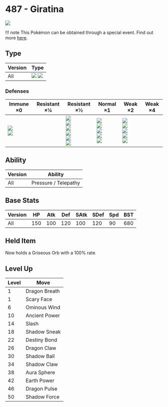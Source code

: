# 487 - Giratina
![][487]

!!! note
    This Pokémon can be obtained through a special event. Find out more [here](../../special_events/#giratina).

## Type

Version | Type
---     | ---
All     | ![][ghost]  ![][dragon]

### Defenses

Immune ×0                        | Resistant ×¼ | Resistant ×½                                                                          | Normal ×1                                                                 | Weak ×2                                                              | Weak ×4
---                              | ---          | ---                                                                                   | ---                                                                       | ---                                                                  | ---
![][normal]<br>![][fighting]<br> | &nbsp;       | ![][poison]<br>![][bug]<br>![][fire]<br>![][water]<br>![][grass]<br>![][electric]<br> | ![][flying]<br>![][ground]<br>![][rock]<br>![][steel]<br>![][psychic]<br> | ![][ghost]<br>![][ice]<br>![][dragon]<br>![][dark]<br>![][fairy]<br> | &nbsp;

## Ability

Version | Ability
---     | ---
All     | Pressure / Telepathy

## Base Stats

Version | HP  | Atk | Def | SAtk | SDef | Spd | BST
---     | --- | --- | --- | ---  | ---  | --- | ---
All     | 150 | 100 | 120 | 100  | 120  | 90  | 680

## Held Item
Now holds a Griseous Orb with a 100% rate.

## Level Up

Level | Move
---   | ---
1     | Dragon Breath
1     | Scary Face
6     | Ominous Wind
10    | Ancient Power
14    | Slash
18    | Shadow Sneak
22    | Destiny Bond
26    | Dragon Claw
30    | Shadow Ball
34    | Shadow Claw
38    | Aura Sphere
42    | Earth Power
46    | Dragon Pulse
50    | Shadow Force

[487]: ../img/pokemon/487.png
[normal]: ../img/types/normal.png
[fire]: ../img/types/fire.png
[fighting]: ../img/types/fighting.png
[water]: ../img/types/water.png
[flying]: ../img/types/flying.png
[grass]: ../img/types/grass.png
[poison]: ../img/types/poison.png
[electric]: ../img/types/electric.png
[ground]: ../img/types/ground.png
[psychic]: ../img/types/psychic.png
[rock]: ../img/types/rock.png
[ice]: ../img/types/ice.png
[bug]: ../img/types/bug.png
[dragon]: ../img/types/dragon.png
[ghost]: ../img/types/ghost.png
[dark]: ../img/types/dark.png
[steel]: ../img/types/steel.png
[fairy]: ../img/types/fairy.png

